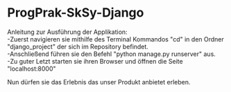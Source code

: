 # ProgPrak-SkSy-Django

Anleitung zur Ausführung der Applikation:  
-Zuerst navigieren sie mithilfe des Terminal Kommandos "cd" in den Ordner "django_project" der sich im Repository befindet.  
-Anschließend führen sie den Befehl "python manage.py runserver" aus.   
-Zu guter Letzt starten sie ihren Browser und öffnen die Seite "localhost:8000"  

Nun dürfen sie das Erlebnis das unser Produkt anbietet erleben.
